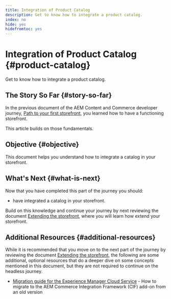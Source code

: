 ```yaml
---
title: Integration of Product Catalog
description: Get to know how to integrate a product catalog.
index: no
hide: yes
hidefromtoc: yes
---
```

# Integration of Product Catalog {#product-catalog}

Get to know how to integrate a product catalog.

## The Story So Far {#story-so-far}

In the previous document of the AEM Content and Commerce developer journey, [Path to your first storefront](first-storefront.md), you learned how to have a functioning storefront.

This article builds on those fundamentals.

## Objective {#objective}

This document helps you understand how to integrate a catalog in your storefront.




## What's Next {#what-is-next}

Now that you have completed this part of the journey you should:

* have integrated a catalog in your storefront.

Build on this knowledge and continue your  journey by next reviewing the document [Extending the storefront](extending-storefront.md), where you will learn how extend your storefront.

## Additional Resources {#additional-resources}

While it is recommended that you move on to the next part of the journey by reviewing the document [Extending the storefront](extending-storefront.md), the following are some additional, optional resources that do a deeper dive on some concepts mentioned in this document, but they are not required to continue on the headless journey.

* [Migration guide for the Experience Manager Cloud Service](/help/commerce-cloud/migration.md) - How to migrate to the AEM Commerce Integration Framework (CIF) add-on from an old version